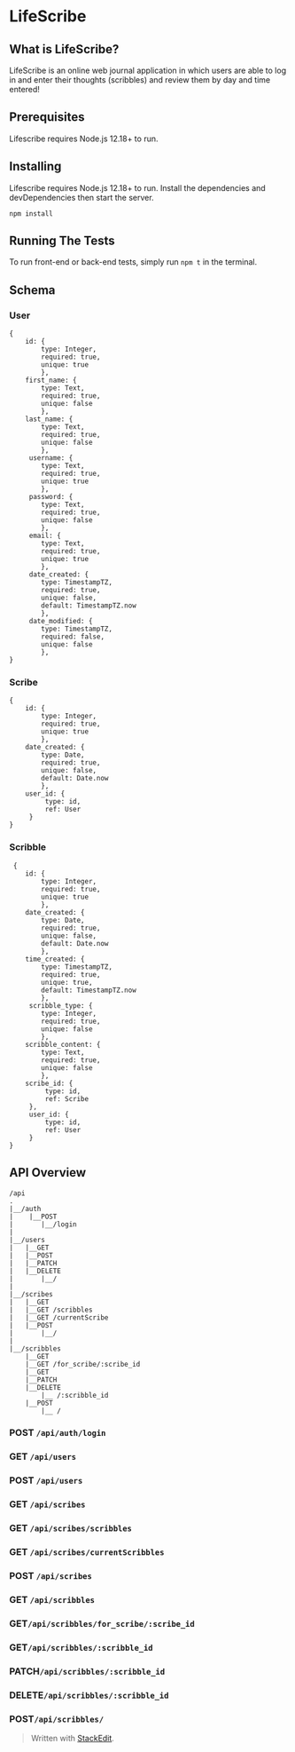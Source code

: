 # LifeScribe

## What is LifeScribe?

LifeScribe is an online web journal application in which users are able to log in and enter their thoughts (scribbles) and review them by day and time entered!

## Prerequisites
Lifescribe requires Node.js 12.18+ to run.

## Installing
Lifescribe requires Node.js 12.18+ to run. Install the dependencies and devDependencies then start the server.

    npm install

## Running The Tests
To run front-end or back-end tests, simply run `npm t` in the terminal.

## Schema
	

### User

    {
	    id: {
		    type: Integer,
		    required: true,
		    unique: true
		    },
		first_name: {
		    type: Text,
		    required: true,
		    unique: false
		    },
		last_name: {
		    type: Text,
		    required: true,
		    unique: false
		    },
		 username: {
		    type: Text,
		    required: true,
		    unique: true
		    },
		 password: {
		    type: Text,
		    required: true,
		    unique: false
		    },
		 email: {
		    type: Text,
		    required: true,
		    unique: true
		    },
		 date_created: {
		    type: TimestampTZ,
		    required: true,
		    unique: false,
		    default: TimestampTZ.now
		    },
		 date_modified: {
		    type: TimestampTZ,
		    required: false,
		    unique: false
		    },
    }

### Scribe
	{
		id: {
		    type: Integer,
		    required: true,
		    unique: true
		    },
		date_created: {
		    type: Date,
		    required: true,
		    unique: false,
		    default: Date.now
		    },
		user_id: {
			 type: id,
			 ref: User
		 }
	}
 
 ### Scribble

     {
    	id: {
		    type: Integer,
    		required: true,
    		unique: true
    		},
    	date_created: {
		    type: Date,
		    required: true,
		    unique: false,
		    default: Date.now
		    },
		time_created: {
		    type: TimestampTZ,
		    required: true,
		    unique: true,
		    default: TimestampTZ.now
		    },
		 scribble_type: {
		    type: Integer,
    		required: true,
    		unique: false
    		},
    	scribble_content: {
		    type: Text,
    		required: true,
    		unique: false
    		},
    	scribe_id: {
			 type: id,
			 ref: Scribe
		 },
		 user_id: {
			 type: id,
			 ref: User
		 }
    }

## API Overview

    /api
    .
    |__/auth
	|    |__POST
	|	    |__/login
	|
	|__/users
	|	|__GET
	|	|__POST
	|	|__PATCH
	|	|__DELETE
	|		|__/
	|
	|__/scribes
	|	|__GET
	|	|__GET /scribbles
	|	|__GET /currentScribe
	|	|__POST
	|		|__/
	|
	|__/scribbles
		|__GET
		|__GET /for_scribe/:scribe_id
		|__GET 
		|__PATCH
		|__DELETE
			|__ /:scribble_id
		|__POST
			|__ /
### POST `/api/auth/login`		
### GET  `/api/users`	
### POST `/api/users`	
### GET `/api/scribes`	
### GET `/api/scribes/scribbles`	
### GET `/api/scribes/currentScribbles`
### POST `/api/scribes`
### GET `/api/scribbles`
### GET`/api/scribbles/for_scribe/:scribe_id`
### GET`/api/scribbles/:scribble_id`
### PATCH`/api/scribbles/:scribble_id`
### DELETE`/api/scribbles/:scribble_id`
### POST`/api/scribbles/`



> Written with [StackEdit](https://stackedit.io/).
<!--stackedit_data:
eyJoaXN0b3J5IjpbLTYyNjM1MTE0Nl19
-->